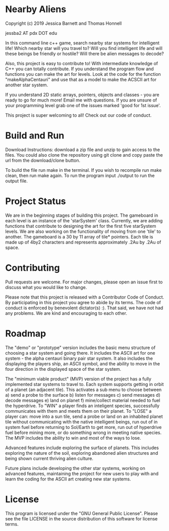 # Nearby Aliens
Copyright (c) 2019 Jessica Barnett and Thomas Honnell

jessba2 AT pdx DOT edu

In this command line c++ game, search nearby star systems for intelligent life!
Which nearby star will you travel to? Will you find intelligent life and will these
beings be friendly or hostile? Will there be alien messages to decode?

Also, this project is easy to contribute to! With intermediate knowledge 
of C++ you can totally contribute. If you understand the program flow and functions you 
can make the art for levels. Look at the code for the function "makeAlphaCentauri" and 
use that as a model to make the ACSCII art for another star system.  

If you understand 2D static arrays, pointers, objects and classes - you are ready to go
for much more! Email me with questions. If you are unsure of your programming level 
grab one of the issues marked 'good for 1st issue'.
  
This project is super welcoming to all! Check out our code of conduct.

# Build and Run


Download Instructions:
download a zip file and unzip to gain access to the files. You could also clone the repository using git clone <url> and copy paste the url from the download/clone button.
  
To build the file run make in the terminal. If you wish to recompile run make clean, then run make again. To run the program input ./output to run the output file.

# Project Status
We are in the beginning stages of building this project. The gameboard in each level is an 
instance of the 'starSystem' class. Currently, we are adding functions that contribute to 
designing the art for the first five starSystem levels. We are also working on the 
functionality of moving from one 'tile' to another. The gameboard is a 30 by 11 array of tile*
pointers. Each tile is made up of 4by2 characters and represents approximately .2Au by .2Au of 
space. 

# Contributing
Pull requests are welcome. For major changes, please open an issue first to discuss what you would like to change.

Please note that this project is released with a Contributor Code of Conduct. By participating 
in this project you agree to abide by its terms. The code of conduct is enforced by benevolent 
dictator(s) :). That said, we have not had any problems. We are kind and encouraging to each other.

# Roadmap
The "demo" or "prototype" version includes the basic menu structure of choosing a 
star system and going there. It includes the ASCII art for one system - the alpha centauri binary
pair star system. It also includes the displaying the players ship, an ASCII symbol, and the
ability to move in the four direction in the displayed space of the star system.

The "minimum viable product" (MVP) version of the project has a fully implemented star systems to travel to. Each 
system supports getting in orbit of a planet (an adjacent tile). This activates a sub menu to choose 
between a) send a probe to the surface b) listen for messages c) send messages d) decode messages 
e) land on planet f) mine/collect material needed to fuel the hyperdrive. 
To "WIN" a player finds an inteligent species, successfully communicates with them and meets them 
on their planet. To "LOSE" a player can: move into a sun tile, send a probe or land on an inhabited
planet tile without communicating with the native intelligent beings, run out of in system fuel before
returning to Sol/Earth to get more, run out of hyperdrive fuel before mining more, or do something 
wrong in meeting native species. The MVP includes the ability to win and most of the ways to lose.

Advanced features include exploring the surface of planets. This includes exploring the nature of 
the soil, exploring abandoned alien structures and being shown current thriving alien culture.

Future plans include developing the other star systems, working on advanced features, maintaining the project for new users to 
play with and learn the coding for the ASCII art creating new star systems.

# License
This program is licensed under the "GNU General Public License".
Please see the file LICENSE in the source distribution of this software for license terms.
